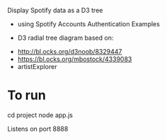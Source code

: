 Display Spotify data as a D3 tree

- using Spotify Accounts Authentication Examples

- D3 radial tree diagram based on:
* http://bl.ocks.org/d3noob/8329447
* https://bl.ocks.org/mbostock/4339083
* artistExplorer


# To run

cd project
node app.js

Listens on port 8888

